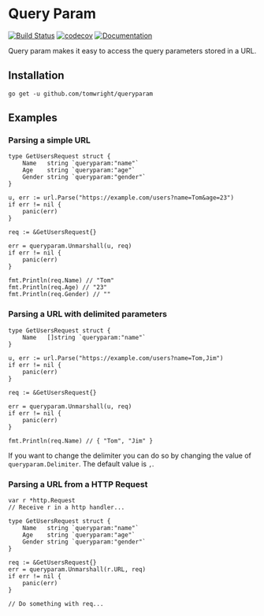# Query Param

[![Build Status](https://travis-ci.org/TomWright/queryparam.svg?branch=master)](https://travis-ci.org/TomWright/queryparam)
[![codecov](https://codecov.io/gh/TomWright/queryparam/branch/master/graph/badge.svg)](https://codecov.io/gh/TomWright/queryparam)
[![Documentation](https://godoc.org/github.com/TomWright/queryparam?status.svg)](https://godoc.org/github.com/TomWright/queryparam)

Query param makes it easy to access the query parameters stored in a URL.

## Installation

```
go get -u github.com/tomwright/queryparam
```

## Examples

### Parsing a simple URL
```
type GetUsersRequest struct {
	Name   string `queryparam:"name"`
	Age    string `queryparam:"age"`
	Gender string `queryparam:"gender"`
}

u, err := url.Parse("https://example.com/users?name=Tom&age=23")
if err != nil {
    panic(err)
}

req := &GetUsersRequest{}

err = queryparam.Unmarshall(u, req)
if err != nil {
    panic(err)
}

fmt.Println(req.Name) // "Tom"
fmt.Println(req.Age) // "23"
fmt.Println(req.Gender) // ""
```

### Parsing a URL with delimited parameters
```
type GetUsersRequest struct {
	Name   []string `queryparam:"name"`
}

u, err := url.Parse("https://example.com/users?name=Tom,Jim")
if err != nil {
    panic(err)
}

req := &GetUsersRequest{}

err = queryparam.Unmarshall(u, req)
if err != nil {
    panic(err)
}

fmt.Println(req.Name) // { "Tom", "Jim" }
```

If you want to change the delimiter you can do so by changing the value of `queryparam.Delimiter`. The default value is `,`.

### Parsing a URL from a HTTP Request
```
var r *http.Request
// Receive r in a http handler...

type GetUsersRequest struct {
	Name   string `queryparam:"name"`
	Age    string `queryparam:"age"`
	Gender string `queryparam:"gender"`
}

req := &GetUsersRequest{}
err = queryparam.Unmarshall(r.URL, req)
if err != nil {
    panic(err)
}

// Do something with req...
```